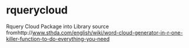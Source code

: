 # rquerycloud
Rquery Cloud Package into Library source fromhttp://www.sthda.com/english/wiki/word-cloud-generator-in-r-one-killer-function-to-do-everything-you-need
